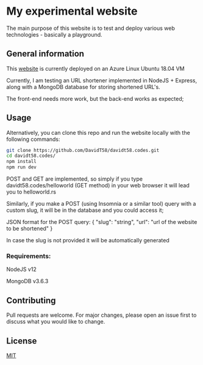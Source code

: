 # My experimental website

The main purpose of this website is to test and deploy various web technologies - basically a playground.

## General information

This [website](https://davidt58.codes) is currently deployed on an Azure Linux Ubuntu 18.04 VM

Currently, I am testing an URL shortener implemented in NodeJS + Express, along with a MongoDB database for storing shortened URL's.

The front-end needs more work, but the back-end works as expected;

## Usage

Alternatively, you can clone this repo and run the website locally with the following commands:

```bash
git clone https://github.com/DavidT58/davidt58.codes.git
cd davidt58.codes/
npm install
npm run dev
```

POST and GET are implemented, so simply if you type davidt58.codes/helloworld (GET method) in your web browser it will lead you to helloworld.rs

Similarly, if you make a POST (using Insomnia or a similar tool) query with a custom slug, it will be in the database and you could access it;

JSON format for the POST query: 
{
  "slug": "string",
  "url": "url of the website to be shortened"
}

In case the slug is not provided it will be automatically generated

### Requirements:
NodeJS v12

MongoDB v3.6.3

## Contributing
Pull requests are welcome. For major changes, please open an issue first to discuss what you would like to change.


## License
[MIT](https://choosealicense.com/licenses/mit/)
